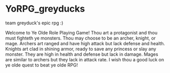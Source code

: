 # YoRPG_greyducks
team greyduck's epic rpg :)

Welcome to Ye Olde Role Playing Game! Thou art a protagonist and thou must fighteth ye monsters. Thou may choose to be an archer, knight, or mage. Archers art ranged and have high attack but lack defense and health. Knights art clad in shining armor, ready to save any princess or slay any monster. They are high in health and defense but lack in damage. Mages are similar to archers but they lack in attack rate. I wish thou a good luck on ye olde quest to beat ye olde RPG!  
